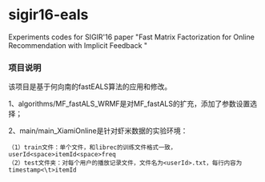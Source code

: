 # sigir16-eals
Experiments codes for SIGIR'16 paper "Fast Matrix Factorization for Online Recommendation with Implicit Feedback "

### 项目说明
该项目是基于何向南的fastEALS算法的应用和修改。

1、algorithms/MF_fastALS_WRMF是对MF_fastALS的扩充，添加了参数设置选择；

2、main/main_XiamiOnline是针对虾米数据的实验环境：

    （1）train文件：单个文件，和librec的训练文件格式一致，userId<space>itemId<space>freq
    （2）test文件夹：对每个用户的播放记录文件，文件名为<userId>.txt，每行内容为timestamp<\t>itemId